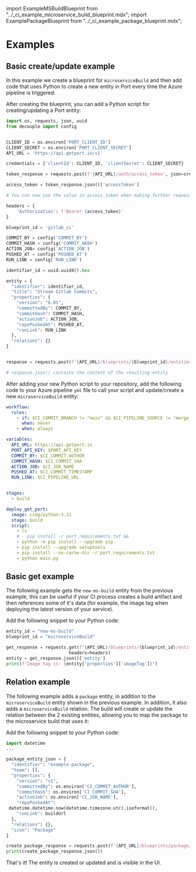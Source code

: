 import ExampleMSBuildBlueprint from "../\_ci_example_microservice_build_blueprint.mdx";
import ExamplePackageBlueprint from "../\_ci_example_package_blueprint.mdx";

# Examples

## Basic create/update example

In this example we create a blueprint for `microserviceBuild` and then add code that uses Python to create a new entity in Port every time the Azure pipeline is triggered:

<ExampleMSBuildBlueprint />

After creating the blueprint, you can add a Python script for creating/updating a Port entity:

```python showLineNumber
import os, requests, json, uuid
from decouple import config


CLIENT_ID = os.environ['PORT_CLIENT_ID']
CLIENT_SECRET = os.environ['PORT_CLIENT_SECRET']
API_URL = 'https://api.getport.io/v1'

credentials = {'clientId': CLIENT_ID, 'clientSecret': CLIENT_SECRET}

token_response = requests.post(f'{API_URL}/auth/access_token', json=credentials)

access_token = token_response.json()['accessToken']

# You can now use the value in access_token when making further requests

headers = {
	'Authorization': f'Bearer {access_token}'
}

blueprint_id = 'gitlab_ci'

COMMIT_BY = config('COMMIT_BY')
COMMIT_HASH = config('COMMIT_HASH')
ACTION_JOB= config('ACTION_JOB')
PUSHED_AT = config('PUSHED_AT')
RUN_LINK = config('RUN_LINK')

identifier_id = uuid.uuid4().hex

entity = {
  "identifier": identifier_id,
  "title": "Stream Gitlab Commits",
  "properties": {
    "version": "0.01",
    "committedBy": COMMIT_BY,
    "commitHash": COMMIT_HASH,
    "actionJob": ACTION_JOB,
    "repoPushedAt": PUSHED_AT,
    "runLink": RUN_LINK
  },
  "relations": {}
}


response = requests.post(f'{API_URL}/blueprints/{blueprint_id}/entities?upsert=true', json=entity, headers=headers)

# response.json() contains the content of the resulting entity
```

After adding your new Python script to your repository, add the following code to your Azure pipeline `yml` file to call your script and update/create a new `microserviceBuild` entity:

```yaml showLineNumbers
workflow:
  rules:
    - if: $CI_COMMIT_BRANCH != "main" && $CI_PIPELINE_SOURCE != "merge_request_event"
      when: never
    - when: always

variables:
  API_URL: https://api.getport.io
  PORT_API_KEY: $PORT_API_KEY
  COMMIT_BY: $CI_COMMIT_AUTHOR
  COMMIT_HASH: $CI_COMMIT_SHA
  ACTION_JOB: $CI_JOB_NAME
  PUSHED_AT: $CI_COMMIT_TIMESTAMP
  RUN_LINK: $CI_PIPELINE_URL


stages:
  - build

deploy_get_port:
  image: cimg/python:3.11
  stage: build
  script:
    - ls
    # - pip install -r port_requirements.txt && 
    - python -m pip install --upgrade pip
    - pip install --upgrade setuptools
    - pip install --no-cache-dir -r port_requirements.txt
    - python main.py
```

## Basic get example

The following example gets the `new-ms-build` entity from the previous example, this can be useful if your CI process creates a build artifact and then references some of it's data (for example, the image tag when deploying the latest version of your service).

Add the following snippet to your Python code:

```python showLineNumbers
entity_id = "new-ms-build"
blueprint_id = "microserviceBuild"

get_response = requests.get(f"{API_URL}/blueprints/{blueprint_id}/entities/{entity_id}",
                        headers=headers)
entity = get_response.json()['entity']
print(f"Image tag is: {entity['properties']['imageTag']}")

```

## Relation example

The following example adds a `package` entity, in addition to the `microserviceBuild` entity shown in the previous example. In addition, it also adds a `microserviceBuild` relation. The build will create or update the relation between the 2 existing entities, allowing you to map the package to the microservice build that uses it:

<ExamplePackageBlueprint />

Add the following snippet to your Python code:

```python showLineNumbers
import datetime
...

package_entity_json = {
  "identifier": "example-package",
  "team": [],
  "properties": {
    "version": "v1",
    "committedBy": os.environ['CI_COMMIT_AUTHOR'],
    "commitHash": os.environ['CI_COMMIT_SHA'],
    "actionJob": os.environ['CI_JOB_NAME'],
    "repoPushedAt": 
 datetime.datetime.now(datetime.timezone.utc).isoformat(),
    "runLink": buildUrl
  },
  "relations": {},
  "icon": "Package"
}

create_package_response = requests.post(f'{API_URL}/blueprints/package/entities?upsert=true', json=package_entity_json, headers=headers)
print(create_package_response.json())

```

That's it! The entity is created or updated and is visible in the UI.

